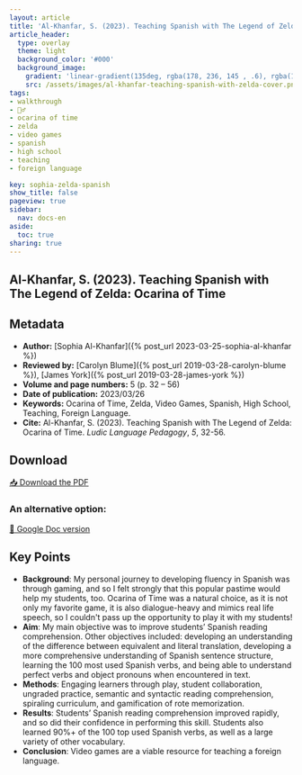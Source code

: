 ```yaml
---
layout: article
title: 'Al-Khanfar, S. (2023). Teaching Spanish with The Legend of Zelda: Ocarina of Time'
article_header:
  type: overlay
  theme: light
  background_color: '#000'
  background_image:
    gradient: 'linear-gradient(135deg, rgba(178, 236, 145 , .6), rgba(147, 81, 182, .6))'
    src: /assets/images/al-khanfar-teaching-spanish-with-zelda-cover.png
tags:
- walkthrough
- 🚶‍♂️
- ocarina of time
- zelda
- video games
- spanish
- high school
- teaching
- foreign language

key: sophia-zelda-spanish
show_title: false
pageview: true
sidebar:
  nav: docs-en
aside:
  toc: true
sharing: true
---
```


<head>
<meta name="citation_title" content="Teaching Spanish with The Legend of Zelda: Ocarina of Time">
<meta name="citation_author" content="Al-Khanfar, Sophia">
<meta name="citation_publication_date" content="2023/03/26">
<meta name="citation_journal_title" content="Ludic Language Pedagogy">
<meta name="citation_volume" content="5">
<meta name="citation_firstpage" content="32">
<meta name="citation_lastpage" content="56">
<meta name="citation_pdf_url" content="https://llpjournal.org/assets/publication-pdfs/al-khanfar-teaching-spanish-with-zelda-oot.pdf">
</head>


## Al-Khanfar, S. (2023). Teaching Spanish with The Legend of Zelda: Ocarina of Time

<!--more-->

## Metadata

- **Author:** [Sophia Al-Khanfar]({% post_url 2023-03-25-sophia-al-khanfar %})
- **Reviewed by:** [Carolyn Blume]({% post_url 2019-03-28-carolyn-blume %}), [James York]({% post_url 2019-03-28-james-york %})
- **Volume and page numbers:** 5 (p. 32 – 56)
- **Date of publication:** 2023/03/26
- **Keywords:** Ocarina of Time, Zelda, Video Games, Spanish, High School, Teaching, Foreign Language.
- **Cite:** Al-Khanfar, S. (2023). Teaching Spanish with The Legend of Zelda: Ocarina of Time. *Ludic Language Pedagogy*, *5*, 32-56.

## Download

<a class="button button--action button--rounded button--lg" href="/assets/publication-pdfs/al-khanfar-teaching-spanish-with-zelda-oot.pdf"><i class="fas fa-file-download"></i> 📥 Download the PDF </a>


### An alternative option:

<a class="button button--action button--rounded button--lg" href="https://docs.google.com/document/d/1qmO9UAghuy5z9_qlSDtOxAFe-p2o7spgCcCo4r22G8g/edit?usp=sharing"><i class="fas fa-file-download"></i> 📝 Google Doc version </a>


## Key Points

- **Background**: My personal journey to developing fluency in Spanish was through gaming, and so I felt strongly that this popular pastime would help my students, too. Ocarina of Time was a natural choice, as it is not only my favorite game, it is also dialogue-heavy and mimics real life speech, so I couldn't pass up the opportunity to play it with my students!
- **Aim**: My main objective was to improve students’ Spanish reading comprehension. Other objectives included: developing an understanding of the difference between equivalent and literal translation, developing a more comprehensive understanding of Spanish sentence structure, learning the 100 most used Spanish verbs, and being able to understand perfect verbs and object pronouns when encountered in text.
- **Methods**: Engaging learners through play, student collaboration, ungraded practice, semantic and syntactic reading comprehension, spiraling curriculum, and gamification of rote memorization.
- **Results**: Students’ Spanish reading comprehension improved rapidly, and so did their confidence in performing this skill. Students also learned 90%+ of the 100 top used Spanish verbs, as well as a large variety of other vocabulary.
- **Conclusion**: Video games are a viable resource for teaching a foreign language.